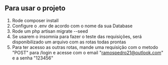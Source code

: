 ## Para usar o projeto

1. Rode composer install
2. Configure o .env de acordo com o nome da sua Database
3. Rode um php artisan migrate --seed
4. Se usarem o insomnia para fazer o teste das requisições, será disponibilizado um arquivo com as rotas todas prontas
5. Para ter acesso as outras rotas, mande uma requisição com o metodo "POST" para /login e acesse com o email "ramospedro21@outlook.com" e a senha "123456"
